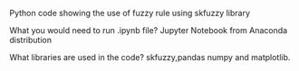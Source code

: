 Python code showing the use of fuzzy rule using skfuzzy library

What you would need to run .ipynb file? Jupyter Notebook from Anaconda distribution

What libraries are used in the code? skfuzzy,pandas numpy and matplotlib.
